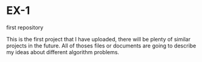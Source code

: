 # EX-1
first repository

This is the first project that I have uploaded, there will be plenty of similar projects in the future.
All of thoses files or documents are going to describe my ideas about different algorithm problems.
